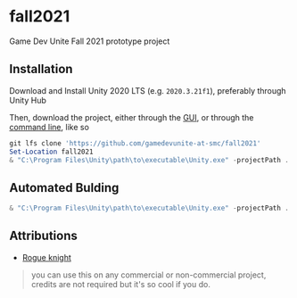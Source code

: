 # fall2021

Game Dev Unite Fall 2021 prototype project

## Installation

Download and Install Unity 2020 LTS (e.g. `2020.3.21f1`), preferably through Unity Hub

Then, download the project, either through the [GUI](https://docs.unity3d.com/2020.3/Documentation/Manual/upm-ui-giturl.html), or through the [command line](https://docs.unity3d.com/2020.3/Documentation/Manual/CommandLineArguments.html), like so

```powershell
git lfs clone 'https://github.com/gamedevunite-at-smc/fall2021'
Set-Location fall2021
& "C:\Program Files\Unity\path\to\executable\Unity.exe" -projectPath .
```


## Automated Bulding

```powershell
& "C:\Program Files\Unity\path\to\executable\Unity.exe" -projectPath . -quit -batchmode -logfile Logs/AutomatedBuild.log -executeMethod 'GameBuilder.MyBuild'
```

## Attributions

- [Rogue knight](https://darkpixel-kronovi.itch.io/rogue-knight)

> you can use this on any commercial or non-commercial project, credits are not required but it's so cool if you do.
